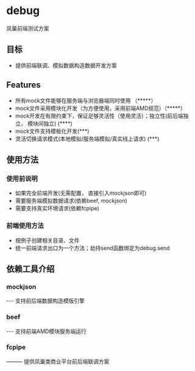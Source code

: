 debug
=====

凤巢前端测试方案

## 目标
- 提供前端联调、模拟数据构造数据开发方案


## Features
- 所有mock文件能够在服务端与浏览器端同时使用 （*****）
- mock文件采用模块化开发（为方便使用，采用前端AMD规范）（*****）
- mock开发在有限约束下，保证足够灵活性（使用灵活）；独立性(前后端独立， 模块间独立) (****)
- mock文件支持模板化开发(***)
- 灵活切换请求模式(本地模拟/服务端模拟/真实线上请求) (***)

## 使用方法

### 使用前说明
- 如果完全前端开发(无需配置， 直接引入mockjson即可)
- 需要服务端模拟数据请求(依赖beef, mockjson)
- 需要支持真实环境请求(依赖fcpipe)

### 前端使用方法
- 按例子创建相关目录、文件
- 统一前端请求出口为一个方法；劫持send函数绑定为debug.send

## 依赖工具介绍

### mockjson
--- 支持前后端数据构造模版引擎

### beef
--- 支持前端AMD模块服务端运行

### fcpipe
——— 提供凤巢类商业平台前后端联调方案
